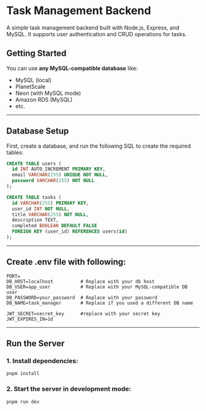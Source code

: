# Task Management Backend

A simple task management backend built with Node.js, Express, and MySQL. It supports user authentication and CRUD operations for tasks.



## Getting Started

You can use **any MySQL-compatible database** like:

- MySQL (local)
- PlanetScale
- Neon (with MySQL mode)
- Amazon RDS (MySQL)
- etc.

---

## Database Setup

First, create a database, and run the following SQL to create the required tables:

```sql
CREATE TABLE users (
  id INT AUTO_INCREMENT PRIMARY KEY,
  email VARCHAR(255) UNIQUE NOT NULL,
  password VARCHAR(255) NOT NULL
);

CREATE TABLE tasks (
  id VARCHAR(255) PRIMARY KEY,
  user_id INT NOT NULL,
  title VARCHAR(255) NOT NULL,
  description TEXT,
  completed BOOLEAN DEFAULT FALSE
  FOREIGN KEY (user_id) REFERENCES users(id)
);
```

---

## Create .env file with following:

```
PORT=
DB_HOST=localhost          # Replace with your db host
DB_USER=app_user           # Replace with your MySQL-compatible DB user
DB_PASSWORD=your_password  # Replace with your password
DB_NAME=task_manager       # Replace if you used a different DB name

JWT_SECRET=secret_key      #replace with your secret key
JWT_EXPIRES_IN=1d
```
---

## Run the Server

### 1. Install dependencies:
```pnpm install```

### 2. Start the server in development mode:
```pnpm run dev```

